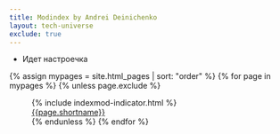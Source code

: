 ```yaml
---
title: Modindex by Andrei Deinichenko
layout: tech-universe
exclude: true
---
```



+ Идет настроечка

<wrap>

{% assign mypages = site.html_pages | sort: "order" %}
{% for page in mypages %}
{% unless page.exclude %}
<figure>{% include indexmod-indicator.html %}</a>
<figcaption><a href="{{ page.permalink | absolute_url }}">{{page.shortname}}</a></figcaption>
{% endunless %}
{% endfor %}

</wrap>
